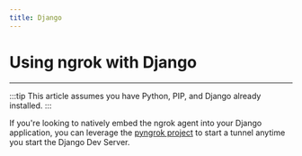 ```yaml
---
title: Django
---
```


# Using ngrok with Django
------------

:::tip
This article assumes you have Python, PIP, and Django already installed.
:::

If you're looking to natively embed the ngrok agent into your Django application, you can leverage the [pyngrok project](https://pyngrok.readthedocs.io/en/latest/integrations.html#django) to start a tunnel anytime you start the Django Dev Server.

